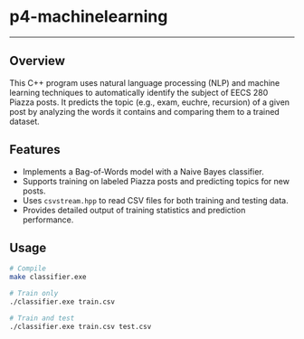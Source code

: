# p4-machinelearning
---------------------
## Overview
This C++ program uses natural language processing (NLP) and machine learning techniques to automatically identify the subject of EECS 280 Piazza posts. It predicts the topic (e.g., exam, euchre, recursion) of a given post by analyzing the words it contains and comparing them to a trained dataset.

## Features
- Implements a Bag-of-Words model with a Naive Bayes classifier.
- Supports training on labeled Piazza posts and predicting topics for new posts.
- Uses `csvstream.hpp` to read CSV files for both training and testing data.
- Provides detailed output of training statistics and prediction performance.

## Usage
```bash
# Compile
make classifier.exe

# Train only
./classifier.exe train.csv

# Train and test
./classifier.exe train.csv test.csv
